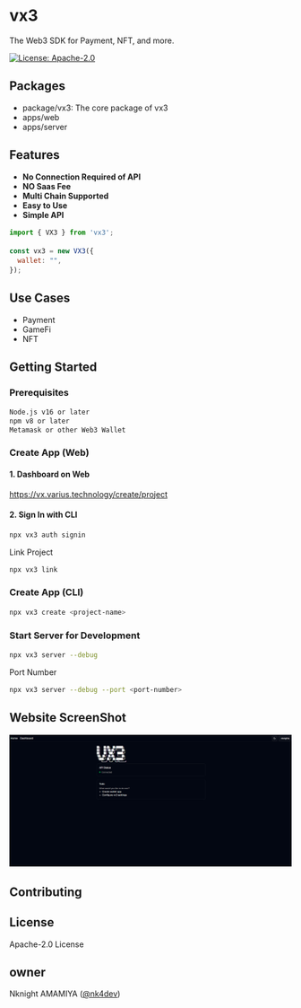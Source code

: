 # vx3

The Web3 SDK for Payment, NFT, and more.

 [![License: Apache-2.0](https://img.shields.io/badge/License-Apache%202.0-blue.svg)](https://opensource.org/licenses/Apache-2.0)

## Packages
- package/vx3: The core package of vx3
- apps/web
- apps/server

## Features
<strong>

- No Connection Required of API
- NO Saas Fee
- Multi Chain Supported
- Easy to Use
- Simple API
</strong>

```javascript
import { VX3 } from 'vx3';

const vx3 = new VX3({
  wallet: "",
});

```

## Use Cases
- Payment
- GameFi
- NFT

## Getting Started

### Prerequisites
```
Node.js v16 or later
npm v8 or later
Metamask or other Web3 Wallet
```
### Create App (Web)

#### 1. Dashboard on Web
https://vx.varius.technology/create/project

#### 2. Sign In with CLI
```bash
npx vx3 auth signin
```

Link Project
```bash
npx vx3 link
```

### Create App (CLI)
```bash
npx vx3 create <project-name>
```

### Start Server for Development
```bash
npx vx3 server --debug
```

Port Number
```bash
npx vx3 server --debug --port <port-number>
```

## Website ScreenShot
![alt text](assets/image.png)

## Contributing

## License
Apache-2.0 License

## owner
Nknight AMAMIYA ([@nk4dev](https://nknighta.me/g))